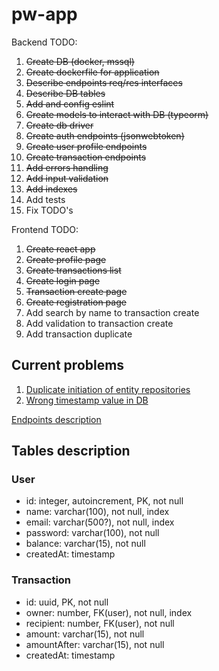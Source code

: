 # pw-app

Backend TODO:

1. ~~Create DB (docker, mssql)~~
1. ~~Create dockerfile for application~~
1. ~~Describe endpoints req/res interfaces~~
1. ~~Describe DB tables~~
1. ~~Add and config eslint~~
1. ~~Create models to interact with DB (typeorm)~~
1. ~~Create db driver~~
1. ~~Create auth endpoints (jsonwebtoken)~~
1. ~~Create user profile endpoints~~
1. ~~Create transaction endpoints~~
1. ~~Add errors handling~~
1. ~~Add input validation~~
1. ~~Add indexes~~
1. Add tests
1. Fix TODO's

Frontend TODO:
1. ~~Create react app~~
1. ~~Create profile page~~
1. ~~Create transactions list~~
1. ~~Create login page~~
1. ~~Transaction create page~~
1. ~~Create registration page~~
1. Add search by name to transaction create
1. Add validation to transaction create
1. Add transaction duplicate


## Current problems

1. [Duplicate initiation of entity repositories](backend/src/users/user.repository.ts#14)
2. [Wrong timestamp value in DB](backend/src/entity/transaction.ts#53)

[Endpoints description](ENDPOINTS.md)

## Tables description

### User
- id: integer, autoincrement, PK, not null
- name: varchar(100), not null, index
- email: varchar(500?), not null, index
- password: varchar(100), not null
- balance: varchar(15), not null
- createdAt: timestamp

### Transaction
- id: uuid, PK, not null
- owner: number, FK(user), not null, index
- recipient: number, FK(user), not null
- amount: varchar(15), not null
- amountAfter: varchar(15), not null
- createdAt: timestamp